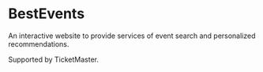 # BestEvents

An interactive website to provide services of event search and personalized recommendations.

Supported by TicketMaster.
